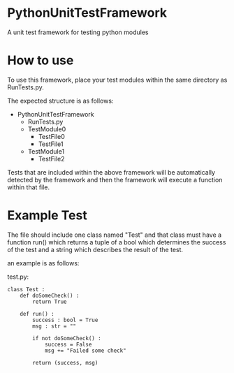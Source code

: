 # PythonUnitTestFramework
 A unit test framework for testing python modules

# How to use
 To use this framework, place your test modules within the same directory as RunTests.py. 
 
 The expected structure is as follows:
 
 - PythonUnitTestFramework
   - RunTests.py
   - TestModule0
     - TestFile0
     - TestFile1
   - TestModule1
     - TestFile2 

Tests that are included within the above framework will be automatically detected by the framework and then the framework will execute a function within that file.

# Example Test

The file should include one class named "Test" and that class must have a function run() which returns a tuple of a bool which determines the success of the test and a string which describes the result of the test.

an example is as follows:

test.py:

    class Test :
        def doSomeCheck() :
            return True
        
        def run() :
            success : bool = True
            msg : str = ""

            if not doSomeCheck() :
                success = False
                msg += "Failed some check"

            return (success, msg)
        
        
    
